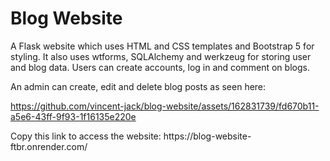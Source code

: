 <h1>Blog Website</h1>
A Flask website which uses HTML and CSS templates and Bootstrap 5 for styling. It also uses wtforms, SQLAlchemy and werkzeug for storing user and blog data.
Users can create accounts, log in and comment on blogs.
<p></p>
An admin can create, edit and delete blog posts as seen here: <br>


https://github.com/vincent-jack/blog-website/assets/162831739/fd670b11-a5e6-43ff-9f93-1f16135e220e


<p></p>
Copy this link to access the website:
https://blog-website-ftbr.onrender.com/
